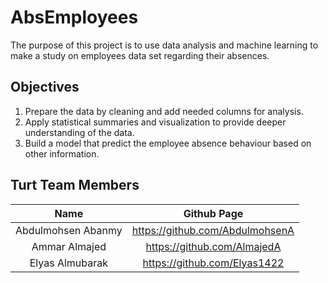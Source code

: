 # AbsEmployees

The purpose of this project is to use data analysis and machine learning to make a study on employees data set regarding their absences.
## Objectives
1. Prepare the data by cleaning and add needed columns for analysis.
2. Apply statistical summaries and visualization to provide deeper understanding of the data.
3. Build a model that predict the employee absence behaviour based on other information.


## Turt Team Members
 
|     Name   | Github Page|
|:------------:|:------------:|
| Abdulmohsen Abanmy   | https://github.com/AbdulmohsenA
|  Ammar Almajed | https://github.com/AlmajedA
| Elyas Almubarak|https://github.com/Elyas1422
